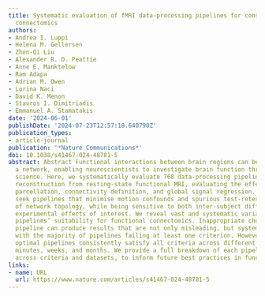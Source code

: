 ```yaml
---
title: Systematic evaluation of fMRI data-processing pipelines for consistent functional
  connectomics
authors:
- Andrea I. Luppi
- Helena M. Gellersen
- Zhen-Qi Liu
- Alexander R. D. Peattie
- Anne E. Manktelow
- Ram Adapa
- Adrian M. Owen
- Lorina Naci
- David K. Menon
- Stavros I. Dimitriadis
- Emmanuel A. Stamatakis
date: '2024-06-01'
publishDate: '2024-07-23T12:57:18.640790Z'
publication_types:
- article-journal
publication: '*Nature Communications*'
doi: 10.1038/s41467-024-48781-5
abstract: Abstract Functional interactions between brain regions can be viewed as
  a network, enabling neuroscientists to investigate brain function through network
  science. Here, we systematically evaluate 768 data-processing pipelines for network
  reconstruction from resting-state functional MRI, evaluating the effect of brain
  parcellation, connectivity definition, and global signal regression. Our criteria
  seek pipelines that minimise motion confounds and spurious test-retest discrepancies
  of network topology, while being sensitive to both inter-subject differences and
  experimental effects of interest. We reveal vast and systematic variability across
  pipelines’ suitability for functional connectomics. Inappropriate choice of data-processing
  pipeline can produce results that are not only misleading, but systematically so,
  with the majority of pipelines failing at least one criterion. However, a set of
  optimal pipelines consistently satisfy all criteria across different datasets, spanning
  minutes, weeks, and months. We provide a full breakdown of each pipeline’s performance
  across criteria and datasets, to inform future best practices in functional connectomics.
links:
- name: URL
  url: https://www.nature.com/articles/s41467-024-48781-5
---
```

